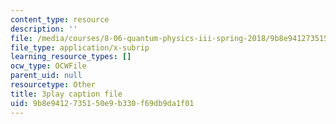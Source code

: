 ```yaml
---
content_type: resource
description: ''
file: /media/courses/8-06-quantum-physics-iii-spring-2018/9b8e9412735150e9b330f69db9da1f01_OCbC7fRsL7k.vtt
file_type: application/x-subrip
learning_resource_types: []
ocw_type: OCWFile
parent_uid: null
resourcetype: Other
title: 3play caption file
uid: 9b8e9412-7351-50e9-b330-f69db9da1f01
---
```

